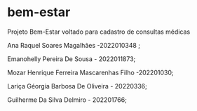 # bem-estar
Projeto Bem-Estar voltado para cadastro de consultas médicas

Ana Raquel Soares Magalhães -2022010348 ;

Emanohelly Pereira De Sousa - 2022011873;

Mozar Henrique Ferreira Mascarenhas Filho -202201030;

Lariça Géorgia Barbosa De Oliveira - 20220336;

Guilherme Da Silva Delmiro - 202201766;

